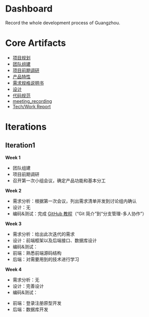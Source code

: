# Dashboard
Record the whole development process of Guangzhou.
# Core Artifacts
- [项目规划](https://github.com/team-work-GuangZhou/Guangzhou/blob/master/README.md)
- [团队组建](https://github.com/team-work-GuangZhou/Guangzhou/blob/master/documents/team-profile.md)
- [项目前期调研](https://github.com/team-work-GuangZhou/Guangzhou/blob/master/documents/investigation.md)
- [产品特性](https://github.com/team-work-GuangZhou/Guangzhou/blob/master/documents/backlog.md)
- [需求规格说明书](https://github.com/team-work-GuangZhou/Guangzhou/blob/master/documents/Requirement-specification.md)
- [设计](https://github.com/team-work-GuangZhou/Guangzhou/blob/master/documents/Design.md)
- [代码规范](https://github.com/team-work-GuangZhou/Guangzhou/blob/master/codes/README.md)
- [meeting_recording](https://github.com/team-work-GuangZhou/Guangzhou/blob/master/documents/meeting_record.md)
- [Tech/Work Report](https://github.com/team-work-GuangZhou/Guangzhou/tree/master/tech-work_report)
# Iterations
## Iteration1
**Week 1**
* 团队组建
* 项目前期调研
* 召开第一次小组会议，确定产品功能和基本分工

**Week 2**
* 需求分析：根据第一次会议，列出需求清单并发到讨论组内确认
* 设计：无
* 编码&测试：完成 [GitHub 教程](https://www.liaoxuefeng.com/wiki/0013739516305929606dd18361248578c67b8067c8c017b000)（“Git 简介”到“分支管理-多人协作”）

**Week 3**
* 需求分析：给出此次迭代的需求
* 设计：前端框架以及后端接口、数据库设计
* 编码&测试：
* 前端：熟悉前端源码结构
* 后端：对需要用到的技术进行学习

**Week 4**
- 需求分析：无
- 设计：完善设计
- 编码&测试：
* 前端：登录注册原型开发
* 后端：数据库开发
